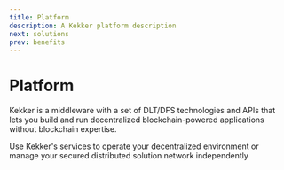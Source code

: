 ```yaml
---
title: Platform
description: A Kekker platform description
next: solutions
prev: benefits
---
```


# Platform

Kekker is a middleware with a set of DLT/DFS technologies and APIs that lets you build and run decentralized blockchain-powered applications without blockchain expertise.  


Use Kekker's services to operate your decentralized environment or manage your secured distributed solution network independently




